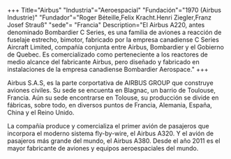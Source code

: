 +++
Title="Airbus"
"Industria"="Aeroespacial"
"Fundación"="1970 (Airbus Industrie)"
"Fundador"="Roger Béteille,Felix Kracht.Henri Ziegler,Franz Josef Strauß"
"sede"= "Francia"
Description="El Airbus A220, antes denominado Bombardier C Series,​ es una familia de aviones a reacción de fuselaje estrecho, bimotor, fabricado por la empresa canadiense C Series Aircraft Limited, compañía conjunta entre Airbus, Bombardier y el Gobierno de Quebec. Es comercializado como perteneciente a los reactores de medio alcance del fabricante Airbus, pero diseñado y fabricado en instalaciones de la empresa canadiense Bombardier Aerospace."
+++

Airbus S.A.S, es la parte corportativa de AIRBUS GROUP que construye aviones civiles. Su sede se encuenta en Blagnac, un barrio de Toulouse, Francia. Aún su sede encontrarse en Tolouse, su producción se divide en fábricas, sobre todo, en diversos puntos de Francia, Alemania, España, China y el Reino Unido.

La compañía produce y comercializa el primer avión de pasajeros que incorpora el moderno sistema fly-by-wire, el Airbus A320. Y el avión de pasajeros más grande del mundo, el Airbus A380. Desde el año 2011 es el mayor fabricante de aviones y equipos aeroespaciales del mundo.